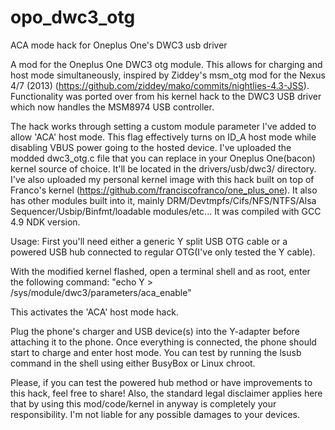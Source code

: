 # opo_dwc3_otg
ACA mode hack for Oneplus One's DWC3 usb driver

A mod for the Oneplus One DWC3 otg module. This allows for charging and host mode simultaneously, inspired by Ziddey's msm_otg mod for the Nexus 4/7 (2013) (https://github.com/ziddey/mako/commits/nightlies-4.3-JSS). Functionality was ported over from his kernel hack to the DWC3 USB driver which now handles the MSM8974 USB controller. 

The hack works through setting a custom module parameter I've added to allow 'ACA' host mode. This flag effectively turns on ID_A host mode while disabling VBUS power going to the hosted device. I've uploaded the modded dwc3_otg.c file that you can replace in your Oneplus One(bacon) kernel source of choice. It'll be located in the drivers/usb/dwc3/ directory. I've also uploaded my personal kernel image with this hack built on top of Franco's kernel (https://github.com/franciscofranco/one_plus_one). It also has other modules built into it, mainly DRM/Devtmpfs/Cifs/NFS/NTFS/Alsa Sequencer/Usbip/Binfmt/loadable modules/etc... It was compiled with GCC 4.9 NDK version.

Usage:
First you'll need either a generic Y split USB OTG cable or a powered USB hub connected to regular OTG(I've only tested the Y cable).

With the modified kernel flashed, open a terminal shell and as root, enter the following command:
"echo Y > /sys/module/dwc3/parameters/aca_enable"

This activates the 'ACA' host mode hack.

Plug the phone's charger and USB device(s) into the Y-adapter before attaching it to the phone. Once everything is connected, the phone should start to charge and enter host mode. You can test by running the lsusb command in the shell using either BusyBox or Linux chroot.

Please, if you can test the powered hub method or have improvements to this hack, feel free to share! Also, the standard legal disclaimer applies here that by using this mod/code/kernel in anyway is completely your responsibility. I'm not liable for any possible damages to your devices.

